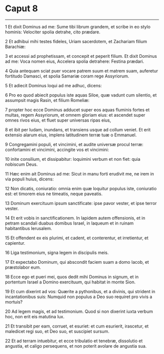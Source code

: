# Caput 8

***

1 Et dixit Dominus ad me: Sume tibi librum grandem, et scribe in eo stylo hominis: Velociter spolia detrahe, cito prædare.

2 Et adhibui mihi testes fideles, Uriam sacerdotem, et Zachariam filium Barachiæ:

3 et accessi ad prophetissam, et concepit et peperit filium. Et dixit Dominus ad me: Voca nomen eius, Accelera spolia detrahere: Festina prædari.

4 Quia antequam sciat puer vocare patrem suum et matrem suam, auferetur fortitudo Damasci, et spolia Samariæ coram rege Assyriorum.

5 Et adiecit Dominus loqui ad me adhuc, dicens:

6 Pro eo quod abiecit populus iste aquas Siloe, quæ vadunt cum silentio, et assumpsit magis Rasin, et filium Romeliæ:

7 propter hoc ecce Dominus adducet super eos aquas fluminis fortes et multas, regem Assyriorum, et omnem gloriam eius: et ascendet super omnes rivos eius, et fluet super universas ripas eius,

8 et ibit per Iudam, inundans, et transiens usque ad collum veniet. Et erit extensio alarum eius, implens latitudinem terræ tuæ o Emmanuel.

9 Congregamini populi, et vincimini, et audite universæ procul terræ: confortamini et vincimini, accingite vos et vincimini:

10 inite consilium, et dissipabitur: loquimini verbum et non fiet: quia nobiscum Deus.

11 Hæc enim ait Dominus ad me: Sicut in manu forti erudivit me, ne irem in via populi huius, dicens:

12 Non dicatis, coniuratio: omnia enim quæ loquitur populus iste, coniuratio est: et timorem eius ne timeatis, neque paveatis.

13 Dominum exercituum ipsum sanctificate: ipse pavor vester, et ipse terror vester.

14 Et erit vobis in sanctificationem. In lapidem autem offensionis, et in petram scandali duabus domibus Israel, in laqueum et in ruinam habitantibus Ierusalem.

15 Et offendent ex eis plurimi, et cadent, et conterentur, et irretientur, et capientur.

16 Liga testimonium, signa legem in discipulis meis.

17 Et expectabo Dominum, qui abscondit faciem suam a domo Iacob, et præstolabor eum.

18 Ecce ego et pueri mei, quos dedit mihi Dominus in signum, et in portentum Israel a Domino exercituum, qui habitat in monte Sion.

19 Et cum dixerint ad vos: Quærite a pythonibus, et a divinis, qui strident in incantationibus suis: Numquid non populus a Deo suo requiret pro vivis a mortuis?

20 Ad legem magis, et ad testimonium. Quod si non dixerint iuxta verbum hoc, non erit eis matutina lux.

21 Et transibit per eam, corruet, et esuriet: et cum esurierit, irascetur, et maledicet regi suo, et Deo suo, et suscipiet sursum.

22 Et ad terram intuebitur, et ecce tribulatio et tenebræ, dissolutio et angustia, et caligo persequens, et non poterit avolare de angustia sua.


